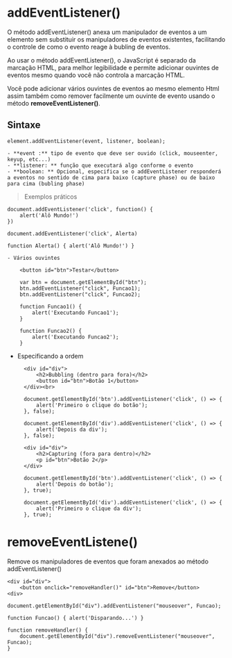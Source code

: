# addEventListener()

O método addEventListener() anexa um manipulador de eventos a um elemento sem substituir os manipuladores de eventos existentes, facilitando o controle de como o evento reage à bubling de eventos.

Ao usar o método addEventListener(), o JavaScript é separado da marcação HTML, para melhor legibilidade e permite adicionar ouvintes de eventos mesmo quando você não controla a marcação HTML.

Você pode adicionar vários ouvintes de eventos ao mesmo elemento Html assim também como remover facilmente um ouvinte de evento usando o método **removeEventListener()**.

## Sintaxe

    element.addEventListener(event, listener, boolean);

    - **event :** tipo de evento que deve ser ouvido (click, mouseenter, keyup, etc...)
    - **listener: ** função que executará algo conforme o evento
    - **boolean: ** Opcional, especifica se o addEventListener responderá a eventos no sentido de cima para baixo (capture phase) ou de baixo para cima (bubling phase)

> Exemplos práticos

    document.addEventListener('click', function() {
        alert('Alô Mundo!')
    })

    document.addEventListener('click', Alerta)

    function Alerta() { alert('Alô Mundo!') }

    - Vários ouvintes

        <button id="btn">Testar</button>

        var btn = document.getElementById("btn");
        btn.addEventListener("click", Funcao1);
        btn.addEventListener("click", Funcao2);

        function Funcao1() {
            alert('Executando Funcao1');
        }

        function Funcao2() {
            alert('Executando Funcao2');
        }

- Especificando a ordem

        <div id="div">
            <h2>Bubbling (dentro para fora)</h2>
            <button id="btn">Botão 1</button>
        </div><br>

        document.getElementById('btn').addEventListener('click', () => {
            alert('Primeiro o clique do botão');
        }, false);

        document.getElementById('div').addEventListener('click', () => {
            alert('Depois da div');
        }, false);

        <div id="div">
            <h2>Capturing (fora para dentro)</h2>
            <p id="btn">Botão 2</p>
        </div>

        document.getElementById('btn').addEventListener('click', () => {
            alert('Depois do botão');
        }, true);

        document.getElementById('div').addEventListener('click', () => {
            alert('Primeiro o clique da div');
        }, true);

# removeEventListene()

Remove os manipuladores de eventos que foram anexados ao método addEventListener()

    <div id="div">
        <button onclick="removeHandler()" id="btn">Remove</button>
    <div>

    document.getElementById("div").addEventListener("mouseover", Funcao);

    function Funcao() { alert('Disparando...') }

    function removeHandler() {
        document.getElementById("div").removeEventListener("mouseover", Funcao);
    }